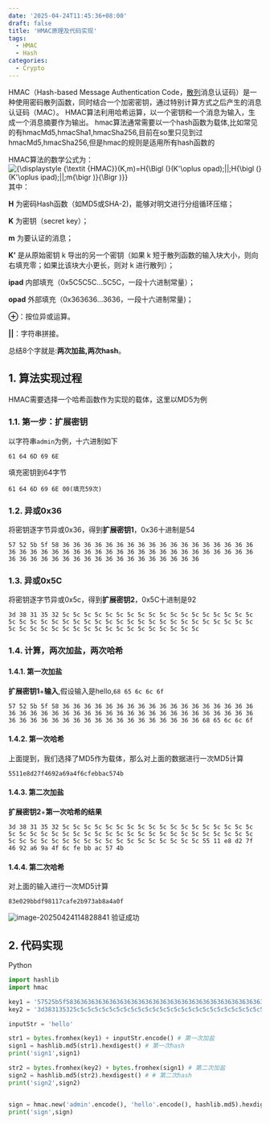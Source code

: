 ```yaml
---
date: '2025-04-24T11:45:36+08:00'
draft: false
title: 'HMAC原理及代码实现'
tags:
  - HMAC
  - Hash
categories:
  - Crypto
---
```


HMAC（Hash-based Message Authentication Code，[散列](https://so.csdn.net/so/search?q=%E6%95%A3%E5%88%97&spm=1001.2101.3001.7020)消息认证码）是一种使用密码散列函数，同时结合一个加密密钥，通过特别计算方式之后产生的消息认证码（MAC）。
HMAC算法利用哈希运算，以一个密钥和一个消息为输入，生成一个消息摘要作为输出。
hmac算法通常需要以一个hash函数为载体,比如常见的有hmacMd5,hmacSha1,hmacSha256,目前在so里只见到过hmacMd5,hmacSha256,但是hmac的规则是适用所有hash函数的

HMAC算法的数学公式为：
![{\displaystyle {\textit {HMAC}}(K,m)=H{\Bigl (}(K'\oplus opad)\;||\;H{\bigl (}(K'\oplus ipad)\;||\;m{\bigr )}{\Bigr )}}](https://wikimedia.org/api/rest_v1/media/math/render/svg/fb67423fa152e335f482c2a885c9f2bbed812e81)
其中：

**H** 为密码Hash函数（如MD5或SHA-2)，能够对明文进行分组循环压缩；

**K** 为密钥（secret key）；

**m** 为要认证的消息；

**K’** 是从原始密钥 k 导出的另一个密钥（如果 k 短于散列函数的输入块大小，则向右填充零；如果比该块大小更长，则对 k 进行散列）；

**ipad** 内部填充（0x5C5C5C…5C5C，一段十六进制常量）；

**opad** 外部填充（0x363636…3636，一段十六进制常量)；

**⊕**：按位异或运算。

**||**：字符串拼接。



总结8个字就是:**两次加盐,两次hash**。

## 1. 算法实现过程
HMAC需要选择一个哈希函数作为实现的载体，这里以MD5为例
### 1.1. 第一步：扩展密钥
以字符串`admin`为例，十六进制如下
```plaintext
61 64 6D 69 6E
```

填充密钥到64字节
```plaintext
61 64 6D 69 6E 00(填充59次)
```
### 1.2. 异或0x36
将密钥逐字节异或0x36，得到**扩展密钥1**，0x36十进制是54
```plaintext
57 52 5b 5f 58 36 36 36 36 36 36 36 36 36 36 36 36 36 36 36 36 36 36 36 36 36 36 36 36 36 36 36 36 36 36 36 36 36 36 36 36 36 36 36 36 36 36 36 36 36 36 36 36 36 36 36 36 36 36 36 36 36 36 36
```
### 1.3. 异或0x5C
将密钥逐字节异或0x5c，得到**扩展密钥2**，0x5C十进制是92
```plaintext
3d 38 31 35 32 5c 5c 5c 5c 5c 5c 5c 5c 5c 5c 5c 5c 5c 5c 5c 5c 5c 5c 5c 5c 5c 5c 5c 5c 5c 5c 5c 5c 5c 5c 5c 5c 5c 5c 5c 5c 5c 5c 5c 5c 5c 5c 5c 5c 5c 5c 5c 5c 5c 5c 5c 5c 5c 5c 5c 5c 5c 5c 5c
```
### 1.4. 计算，两次加盐，两次哈希
#### 1.4.1. 第一次加盐

**扩展密钥1**+**输入**,假设输入是hello,`68 65 6c 6c 6f`
```plaintext
57 52 5b 5f 58 36 36 36 36 36 36 36 36 36 36 36 36 36 36 36 36 36 36 36 36 36 36 36 36 36 36 36 36 36 36 36 36 36 36 36 36 36 36 36 36 36 36 36 36 36 36 36 36 36 36 36 36 36 36 36 36 36 36 36 68 65 6c 6c 6f
```
#### 1.4.2. 第一次哈希
上面提到，我们选择了MD5作为载体，那么对上面的数据进行一次MD5计算
```plaintext
5511e8d27f4692a69a4f6cfebbac574b
```
#### 1.4.3. 第二次加盐
**扩展密钥2**+**第一次哈希的结果**
```plaintext
3d 38 31 35 32 5c 5c 5c 5c 5c 5c 5c 5c 5c 5c 5c 5c 5c 5c 5c 5c 5c 5c 5c 5c 5c 5c 5c 5c 5c 5c 5c 5c 5c 5c 5c 5c 5c 5c 5c 5c 5c 5c 5c 5c 5c 5c 5c 5c 5c 5c 5c 5c 5c 5c 5c 5c 5c 5c 5c 5c 5c 5c 5c 55 11 e8 d2 7f 46 92 a6 9a 4f 6c fe bb ac 57 4b
```
#### 1.4.4. 第二次哈希
对上面的输入进行一次MD5计算
```plaintext
83e029bbdf98117cafe2b973ab8a4a0f
```
![image-20250424114828841](https://cdn.jsdelivr.net/gh/Asu1tty/blog_img@master/picSource/image-20250424114828841.png)
验证成功

## 2. 代码实现
Python
```python
import hashlib
import hmac

key1 = '57525b5f583636363636363636363636363636363636363636363636363636363636363636363636363636363636363636363636363636363636363636363636'
key2 = '3d383135325c5c5c5c5c5c5c5c5c5c5c5c5c5c5c5c5c5c5c5c5c5c5c5c5c5c5c5c5c5c5c5c5c5c5c5c5c5c5c5c5c5c5c5c5c5c5c5c5c5c5c5c5c5c5c5c5c5c5c'

inputStr = 'hello'

str1 = bytes.fromhex(key1) + inputStr.encode() # 第一次加盐
sign1 = hashlib.md5(str1).hexdigest() # 第一次hash
print('sign1',sign1)

str2 = bytes.fromhex(key2) + bytes.fromhex(sign1) # 第二次加盐
sign2 = hashlib.md5(str2).hexdigest() # # 第二次hash
print('sign2',sign2)


sign = hmac.new('admin'.encode(), 'hello'.encode(), hashlib.md5).hexdigest()
print('sign',sign)
```
